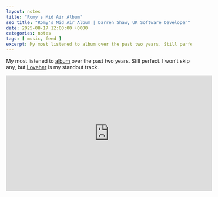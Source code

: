 ```yaml
---
layout: notes
title: "Romy's Mid Air Album"
seo_title: "Romy's Mid Air Album | Darren Shaw, UK Software Developer"
date: 2025-08-17 12:00:00 +0000
categories: notes
tags: [ music, feed ]
excerpt: My most listened to album over the past two years. Still perfect. I won't skip any, but Loveher is my standout track.
---
```


My most listened to [album](https://open.spotify.com/album/7vQRJ5q9b0c4gKrsh9yIhE) over the past
two years. Still perfect. I won't skip any, but [Loveher](https://www.youtube.com/watch?v=k6gGG7u0dbE) is my standout
track.

<iframe width="560" height="315" src="https://www.youtube.com/embed/k6gGG7u0dbE?si=7HZtGkAzWhwVARhe" title="YouTube video player" frameborder="0" allow="accelerometer; autoplay; clipboard-write; encrypted-media; gyroscope; picture-in-picture; web-share" referrerpolicy="strict-origin-when-cross-origin" allowfullscreen></iframe>